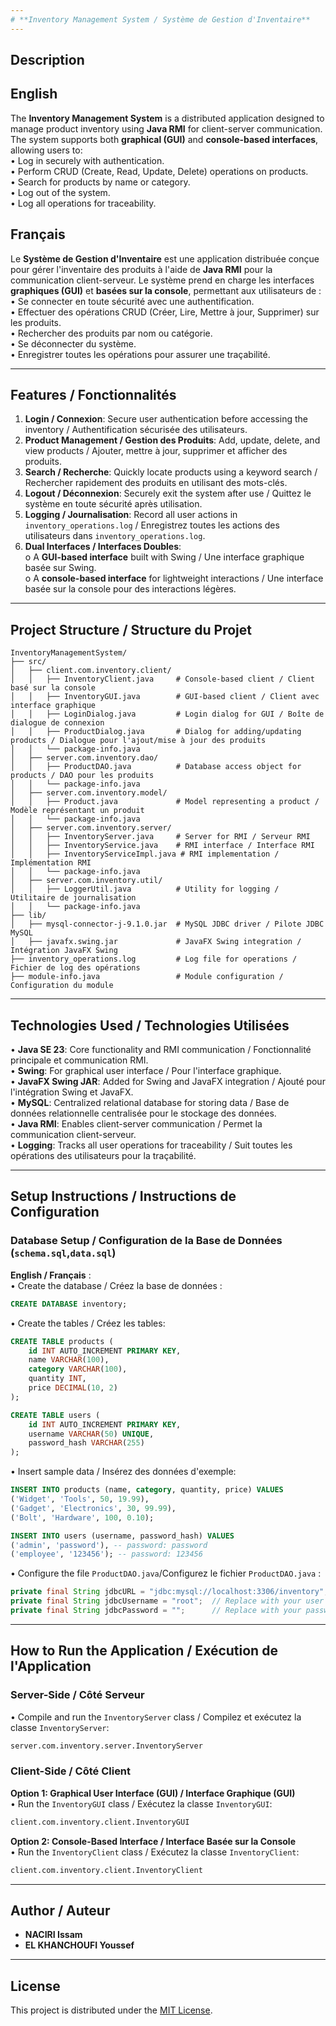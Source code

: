 ```yaml
---
# **Inventory Management System / Système de Gestion d'Inventaire**
---
```


## **Description**

## **English**  
The **Inventory Management System** is a distributed application designed to manage product inventory using **Java RMI** for client-server communication. The system supports both **graphical (GUI)** and **console-based interfaces**, allowing users to:  
• Log in securely with authentication.  
• Perform CRUD (Create, Read, Update, Delete) operations on products.  
• Search for products by name or category.  
• Log out of the system.  
• Log all operations for traceability.

## **Français**  
Le **Système de Gestion d'Inventaire** est une application distribuée conçue pour gérer l'inventaire des produits à l'aide de **Java RMI** pour la communication client-serveur. Le système prend en charge les interfaces **graphiques (GUI)** et **basées sur la console**, permettant aux utilisateurs de :  
• Se connecter en toute sécurité avec une authentification.  
• Effectuer des opérations CRUD (Créer, Lire, Mettre à jour, Supprimer) sur les produits.  
• Rechercher des produits par nom ou catégorie.  
• Se déconnecter du système.  
• Enregistrer toutes les opérations pour assurer une traçabilité.

---

## **Features / Fonctionnalités**

1. **Login / Connexion**: Secure user authentication before accessing the inventory / Authentification sécurisée des utilisateurs.
2. **Product Management / Gestion des Produits**: Add, update, delete, and view products / Ajouter, mettre à jour, supprimer et afficher des produits.
3. **Search / Recherche**: Quickly locate products using a keyword search / Rechercher rapidement des produits en utilisant des mots-clés.
4. **Logout / Déconnexion**: Securely exit the system after use / Quittez le système en toute sécurité après utilisation.
5. **Logging / Journalisation**: Record all user actions in `inventory_operations.log` / Enregistrez toutes les actions des utilisateurs dans `inventory_operations.log`.
6. **Dual Interfaces / Interfaces Doubles**:  
   o A **GUI-based interface** built with Swing / Une interface graphique basée sur Swing.  
   o A **console-based interface** for lightweight interactions / Une interface basée sur la console pour des interactions légères.

---

## **Project Structure / Structure du Projet**

```
InventoryManagementSystem/
├── src/
│   ├── client.com.inventory.client/
│   │   ├── InventoryClient.java     # Console-based client / Client basé sur la console
│   │   ├── InventoryGUI.java        # GUI-based client / Client avec interface graphique
│   │   ├── LoginDialog.java         # Login dialog for GUI / Boîte de dialogue de connexion
│   │   ├── ProductDialog.java       # Dialog for adding/updating products / Dialogue pour l'ajout/mise à jour des produits
│   │   └── package-info.java
│   ├── server.com.inventory.dao/
│   │   ├── ProductDAO.java          # Database access object for products / DAO pour les produits
│   │   └── package-info.java
│   ├── server.com.inventory.model/
│   │   ├── Product.java             # Model representing a product / Modèle représentant un produit
│   │   └── package-info.java
│   ├── server.com.inventory.server/
│   │   ├── InventoryServer.java     # Server for RMI / Serveur RMI
│   │   ├── InventoryService.java    # RMI interface / Interface RMI
│   │   ├── InventoryServiceImpl.java # RMI implementation / Implémentation RMI
│   │   └── package-info.java
│   ├── server.com.inventory.util/
│   │   ├── LoggerUtil.java          # Utility for logging / Utilitaire de journalisation
│   │   └── package-info.java
├── lib/
│   ├── mysql-connector-j-9.1.0.jar  # MySQL JDBC driver / Pilote JDBC MySQL
│   ├── javafx.swing.jar             # JavaFX Swing integration / Intégration JavaFX Swing
├── inventory_operations.log         # Log file for operations / Fichier de log des opérations
├── module-info.java                 # Module configuration / Configuration du module
```

---

## **Technologies Used / Technologies Utilisées**

• **Java SE 23**: Core functionality and RMI communication / Fonctionnalité principale et communication RMI.  
• **Swing**: For graphical user interface / Pour l'interface graphique.  
• **JavaFX Swing JAR**: Added for Swing and JavaFX integration / Ajouté pour l'intégration Swing et JavaFX.  
• **MySQL**: Centralized relational database for storing data / Base de données relationnelle centralisée pour le stockage des données.  
• **Java RMI**: Enables client-server communication / Permet la communication client-serveur.  
• **Logging**: Tracks all user operations for traceability / Suit toutes les opérations des utilisateurs pour la traçabilité.

---

## **Setup Instructions / Instructions de Configuration**

### **Database Setup / Configuration de la Base de Données (`schema.sql`,`data.sql`)**

**English / Français** :  
• Create the database / Créez la base de données :

```sql
CREATE DATABASE inventory;
```

• Create the tables / Créez les tables:

```sql
CREATE TABLE products (
    id INT AUTO_INCREMENT PRIMARY KEY,
    name VARCHAR(100),
    category VARCHAR(100),
    quantity INT,
    price DECIMAL(10, 2)
);

CREATE TABLE users (
    id INT AUTO_INCREMENT PRIMARY KEY,
    username VARCHAR(50) UNIQUE,
    password_hash VARCHAR(255)
);
```

• Insert sample data / Insérez des données d'exemple:

```sql
INSERT INTO products (name, category, quantity, price) VALUES
('Widget', 'Tools', 50, 19.99),
('Gadget', 'Electronics', 30, 99.99),
('Bolt', 'Hardware', 100, 0.10);

INSERT INTO users (username, password_hash) VALUES
('admin', 'password'), -- password: password
('employee', '123456'); -- password: 123456
```

• Configure the file `ProductDAO.java`/Configurez le fichier `ProductDAO.java` :

```java
private final String jdbcURL = "jdbc:mysql://localhost:3306/inventory";
private final String jdbcUsername = "root";  // Replace with your user /Remplacez par votre utilisateur
private final String jdbcPassword = "";      // Replace with your password /Remplacez par votre mot de passe
```

---

## **How to Run the Application / Exécution de l'Application**

### **Server-Side / Côté Serveur**

• Compile and run the `InventoryServer` class / Compilez et exécutez la classe `InventoryServer`:

```bash
server.com.inventory.server.InventoryServer
```

### **Client-Side / Côté Client**

**Option 1: Graphical User Interface (GUI) / Interface Graphique (GUI)**  
• Run the `InventoryGUI` class / Exécutez la classe `InventoryGUI`:

```bash
client.com.inventory.client.InventoryGUI
```

**Option 2: Console-Based Interface / Interface Basée sur la Console**  
• Run the `InventoryClient` class / Exécutez la classe `InventoryClient`:

```bash
client.com.inventory.client.InventoryClient
```

---

## **Author / Auteur**

- **NACIRI Issam**
- **EL KHANCHOUFI Youssef**

---

## **License**

This project is distributed under the [MIT License](https://opensource.org/licenses/MIT).

